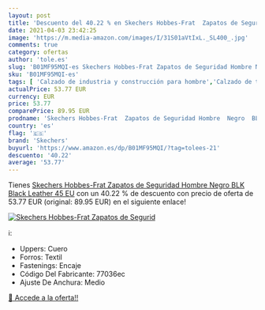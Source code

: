 ```yaml
---
layout: post
title: 'Descuento del 40.22 % en Skechers Hobbes-Frat  Zapatos de Segurid'
date: 2021-04-03 23:42:25
image: 'https://m.media-amazon.com/images/I/31S01aVtIxL._SL400_.jpg'
comments: true
category: ofertas
author: 'tole.es'
slug: 'B01MF95MQI-es Skechers Hobbes-Frat Zapatos de Seguridad Hombre Negro BLK...'
sku: 'B01MF95MQI-es'
tags: [ 'Calzado de industria y construcción para hombre','Calzado de trabajo para hombre','Zapatos','Zapatos de industria y construcción para hombre','Zapatos para hombre','Zapatos y complementos','skechers','zapatos', ]
actualPrice: 53.77 EUR
currency: EUR
price: 53.77
comparePrice: 89.95 EUR
prodname: 'Skechers Hobbes-Frat  Zapatos de Seguridad Hombre  Negro  BLK Black Leather   45 EU'
country: 'es'
flag: '🇪🇸'
brand: 'Skechers'
buyurl: 'https://www.amazon.es/dp/B01MF95MQI/?tag=tolees-21'
descuento: '40.22'
average: '53.77'
---
```


Tienes [Skechers Hobbes-Frat  Zapatos de Seguridad Hombre  Negro  BLK Black Leather   45 EU](https://www.amazon.es/dp/B01MF95MQI/?tag=tolees-21) con un 40.22 % de descuento con precio de oferta de 53.77 EUR (original: 89.95 EUR) en el siguiente enlace!

[![Skechers Hobbes-Frat  Zapatos de Segurid](https://m.media-amazon.com/images/I/31S01aVtIxL._SL400_.jpg)](https://www.amazon.es/dp/B01MF95MQI/?tag=tolees-21)

ℹ️:

- Uppers: Cuero
- Forros: Textil
- Fastenings: Encaje
- Código Del Fabricante: 77036ec
- Ajuste De Anchura: Medio

[🛒 Accede a la oferta!!](https://www.amazon.es/dp/B01MF95MQI/?tag=tolees-21)
